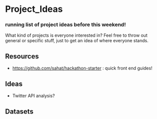 # Project_Ideas
### running list of project ideas before this weekend!

What kind of projects is everyone interested in? Feel free to throw out general or specific stuff, just to get an idea of where everyone stands.

## Resources
- https://github.com/sahat/hackathon-starter : quick front end guides! 

## Ideas
- Twitter API analysis?

## Datasets
